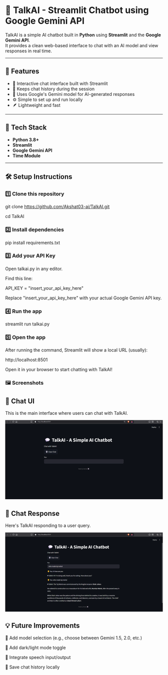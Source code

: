 # 🤖 TalkAI - Streamlit Chatbot using Google Gemini API

TalkAI is a simple AI chatbot built in **Python** using **Streamlit** and the **Google Gemini API**.  
It provides a clean web-based interface to chat with an AI model and view responses in real time.

---

## 🚀 Features
- 💬 Interactive chat interface built with Streamlit  
- 🔄 Keeps chat history during the session  
- 🧠 Uses Google's Gemini model for AI-generated responses  
- ⚙️ Simple to set up and run locally  
- 🪶 Lightweight and fast  

---

## 🧩 Tech Stack
- **Python 3.8+**  
- **Streamlit**  
- **Google Gemini API**  
- **Time Module**

---

## 🛠️ Setup Instructions

### 1️⃣ Clone this repository

git clone https://github.com/Akshat03-ai/TalkAI.git

cd TalkAI

### 2️⃣ Install dependencies

pip install requirements.txt

### 3️⃣ Add your API Key

Open talkai.py in any editor.

Find this line:

API_KEY = "insert_your_api_key_here"

Replace "insert_your_api_key_here" with your actual Google Gemini API key.

### 4️⃣ Run the app

streamlit run talkai.py

### 5️⃣ Open the app

After running the command, Streamlit will show a local URL (usually):

http://localhost:8501

Open it in your browser to start chatting with TalkAI!


### 🖼️ Screenshots

## 🧩 Chat UI

This is the main interface where users can chat with TalkAI.

<p align="center"> <img src="images/ui.png" width="600"> </p>

## 💬 Chat Response

Here's TalkAI responding to a user query.

<p align="center"> <img src="images/response.png" width="600"> </p>


## 💡 Future Improvements

🧠 Add model selection (e.g., choose between Gemini 1.5, 2.0, etc.)

🎨 Add dark/light mode toggle

🎤 Integrate speech input/output

💾 Save chat history locally